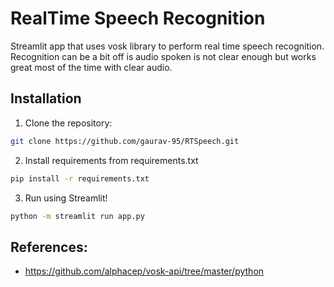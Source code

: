 # RealTime Speech Recognition

Streamlit app that uses vosk library to perform real time speech recognition.
Recognition can be a bit off is audio spoken is not clear enough but works great most of the time with clear audio.

## Installation

1. Clone the repository:

```bash
git clone https://github.com/gaurav-95/RTSpeech.git

```

2. Install requirements from requirements.txt

```bash
pip install -r requirements.txt
```

3. Run using Streamlit!

```bash
python -m streamlit run app.py
```

## References:
- https://github.com/alphacep/vosk-api/tree/master/python